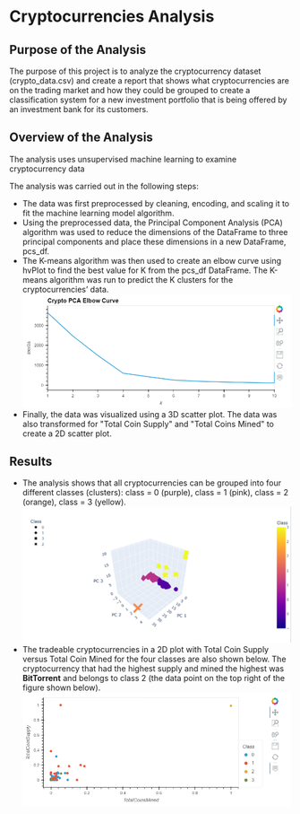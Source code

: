 
# Cryptocurrencies Analysis

## Purpose of the Analysis
The purpose of this project is to analyze the cryptocurrency dataset (crypto_data.csv) and create a report that shows what cryptocurrencies are on the trading market and how they could be grouped to create a classification system for a new investment portfolio that is being offered by an investment bank for its customers.

## Overview of the Analysis
The analysis uses unsupervised machine learning to examine cryptocurrency data

The analysis was carried out in the following steps:
* The data was first preprocessed by cleaning, encoding, and scaling it to fit the machine learning model algorithm. 
* Using the preprocessed data, the Principal Component Analysis (PCA) algorithm was used to reduce the dimensions of the DataFrame to three principal components and place these dimensions in a new DataFrame, pcs_df.
* The K-means algorithm was then used to create an elbow curve using hvPlot to find the best value for K from the pcs_df DataFrame. The K-means algorithm was run to predict the K clusters for the cryptocurrencies’ data.
![Elbow Curve](Images/Elbow_Curve.png)
* Finally, the data was visualized using a 3D scatter plot. The data was also transformed for "Total Coin Supply" and "Total Coins Mined" to create a 2D scatter plot.


## Results

* The analysis shows that all cryptocurrencies can be grouped into four different classes (clusters): class = 0 (purple),  class = 1 (pink), class = 2 (orange), class = 3 (yellow).
![3D Scatter Plot](Images/Cluster_3D.png)
* The tradeable cryptocurrencies in a 2D plot with Total Coin Supply versus Total Coin Mined for the four classes are also shown below. The cryptocurrency that had the highest supply and mined the highest was **BitTorrent** and belongs to class 2 (the data point on the top right of the figure shown below).
![2D Scaled plot](Images/Coin_supply_Coin_mined.png)